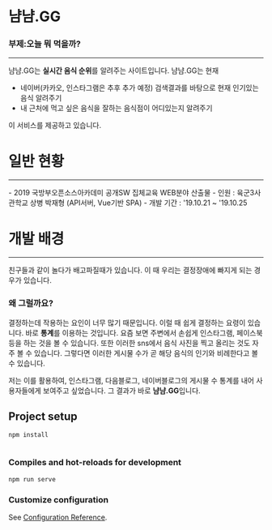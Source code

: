 # 냠냠.GG
### 부제:오늘 뭐 먹을까?
<hr/>

냠냠.GG는 **실시간 음식 순위**를 알려주는 사이트입니다.
냠냠.GG는 현재
- 네이버(카카오, 인스타그램은 추후 추가 예정) 검색결과를 바탕으로 현재 인기있는 음식 알려주기
- 내 근처에 먹고 싶은 음식을 잘하는 음식점이 어디있는지 알려주기

이 서비스를 제공하고 있습니다.


# 일반 현황
<hr/>
- 2019 국방부오픈소스아카데미 공개SW 집체교육 WEB분야 산출물
- 인원 : 육군3사관학교 상병 박재형 (API서버, Vue기반 SPA)
- 개발 기간 : '19.10.21 ~ '19.10.25

# 개발 배경
<hr/>
친구들과 같이 놀다가 배고파질때가 있습니다. 이 때 우리는 결정장애에 빠지게 되는 경우가 있습니다.

### 왜 그럴까요?

결정하는데 작용하는 요인이 너무 많기 때문입니다.
이럴 때 쉽게 결정하는 요령이 있습니다. 바로 **통계**를 이용하는 것입니다.
요즘 보면 주변에서 손쉽게 인스타그램, 페이스북 등을 하는 것을 볼 수 있습니다. 또한 이러한 sns에서 음식 사진을 찍고 올리는 것도 자주 볼 수 있습니다.
그렇다면 이러한 게시물 수가 곧 해당 음식의 인기와 비례한다고 볼 수 있습니다.

저는 이를 활용하여, 인스타그램, 다음블로그, 네이버블로그의 게시물 수 통계를 내어 사용자들에게 보여주고 싶었습니다. 그 결과가 바로 **냠냠.GG**입니다.



## Project setup
```
npm install


```

### Compiles and hot-reloads for development
```
npm run serve
```

### Customize configuration
See [Configuration Reference](https://cli.vuejs.org/config/).
